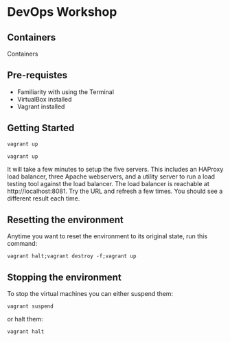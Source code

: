 # DevOps Workshop

## Containers

Containers

## Pre-requistes
- Familiarity with using the Terminal
- VirtualBox installed
- Vagrant installed


## Getting Started

```bash
vagrant up
```


```vagrant up```

It will take a few minutes to setup the five servers. This includes an HAProxy load balancer, three Apache webservers, and a utility server to run a load testing tool against the load balancer. The load balancer is reachable at http://localhost:8081. Try the URL and refresh a few times. You should see a different result each time. 

## Resetting the environment

Anytime you want to reset the environment to its original state, run this command:

```vagrant halt;vagrant destroy -f;vagrant up```

## Stopping the environment

To stop the virtual machines you can either suspend them:

```vagrant suspend```

or halt them:

```vagrant halt```

